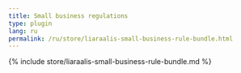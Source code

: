 ```yaml
---
title: Small business regulations
type: plugin
lang: ru
permalink: /ru/store/liaraalis-small-business-rule-bundle.html
---
```


{% include store/liaraalis-small-business-rule-bundle.md %}
